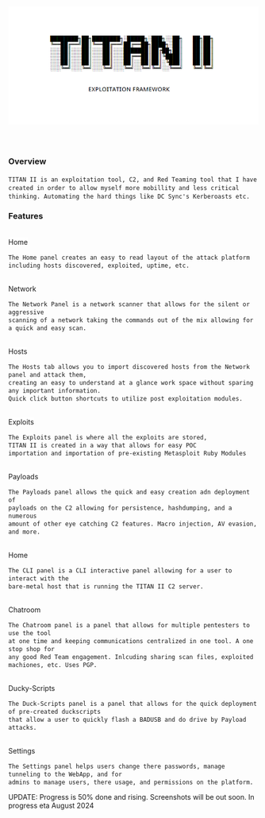 <span style="background:white">
<h1 align="center">
  <br>
  <a href="https://github.com/her3ticAVI/TITANII"><img src="./images/banner.png" alt="TITANII"></a>
  <br>
  <br>
</h1>

### Overview
```TITAN II is an exploitation tool, C2, and Red Teaming tool that I have created in order to allow myself more mobillity and less critical thinking. Automating the hard things like DC Sync's Kerberoasts etc.```

### Features
<br>
Home
<br>

```
The Home panel creates an easy to read layout of the attack platform including hosts discovered, exploited, uptime, etc.
```
<br>
Network
<br>

```
The Network Panel is a network scanner that allows for the silent or aggressive
scanning of a network taking the commands out of the mix allowing for a quick and easy scan.
```
<br>
Hosts
<br>

```
The Hosts tab allows you to import discovered hosts from the Network panel and attack them,
creating an easy to understand at a glance work space without sparing any important information.
Quick click button shortcuts to utilize post exploitation modules.
```
<br>
Exploits
<br>

```
The Exploits panel is where all the exploits are stored,
TITAN II is created in a way that allows for easy POC
importation and importation of pre-existing Metasploit Ruby Modules
```
<br>
Payloads
<br>

```
The Payloads panel allows the quick and easy creation adn deployment of
payloads on the C2 allowing for persistence, hashdumping, and a numerous
amount of other eye catching C2 features. Macro injection, AV evasion, and more.
```
<br>
Home
<br>

```
The CLI panel is a CLI interactive panel allowing for a user to interact with the
bare-metal host that is running the TITAN II C2 server.
```
<br>
Chatroom
<br>

```
The Chatroom panel is a panel that allows for multiple pentesters to use the tool
at one time and keeping communications centralized in one tool. A one stop shop for
any good Red Team engagement. Inlcuding sharing scan files, exploited machiones, etc. Uses PGP.
```
<br>
Ducky-Scripts
<br>

```
The Duck-Scripts panel is a panel that allows for the quick deployment of pre-created duckscripts
that allow a user to quickly flash a BADUSB and do drive by Payload attacks.
```
<br>
Settings
<br>

```
The Settings panel helps users change there passwords, manage tunneling to the WebApp, and for
admins to manage users, there usage, and permissions on the platform.
```

UPDATE: Progress is 50% done and rising. Screenshots will be out soon.
In progress eta August 2024
